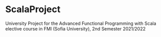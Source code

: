 # ScalaProject
University Project for the Advanced Functional Programming with Scala elective course in FMI (Sofia University), 2nd Semester 2021/2022
